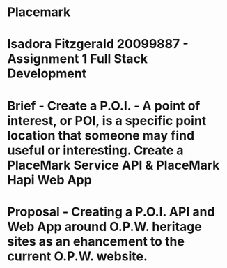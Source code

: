 # Placemark
# Isadora Fitzgerald 20099887 - Assignment 1 Full Stack Development
# Brief - Create a P.O.I. - A point of interest, or POI, is a specific point location that someone may find useful or interesting. Create a PlaceMark Service API & PlaceMark Hapi Web App
# Proposal - Creating a P.O.I. API and Web App around O.P.W. heritage sites as an ehancement to the current O.P.W. website.
